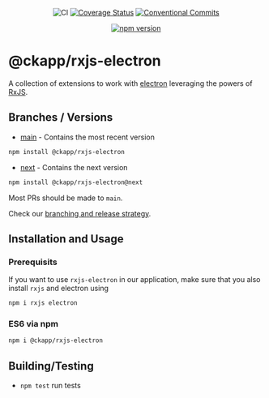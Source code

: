 <div style="text-align: center;">

![CI][ci-main-badge]
[![Coverage Status][cov-badge]][cov-url]
[![Conventional Commits][conventional-commits-badge]][conventional-commits-url]

</div>
<div style="text-align: center;">

[![npm version][npm-latest-badge]][npm-latest-url]

<!-- [![npm version][npm-next-badge]][npm-next-url] -->

</div>

# @ckapp/rxjs-electron

A collection of extensions to work with [electron][dep-electron-doc] leveraging the powers of [RxJS][dep-rxjs-doc].

## Branches / Versions

- [main][repo-branch-main] - Contains the most recent version

```sh
npm install @ckapp/rxjs-electron
```

- [next][repo-branch-next] - Contains the next version

```sh
npm install @ckapp/rxjs-electron@next
```

Most PRs should be made to `main`.

Check our [branching and release strategy][gh-ckapps-docs-branching-url].

## Installation and Usage

### Prerequisits

If you want to use `rxjs-electron` in our application, make sure that you also install `rxjs` and electron using

```sh
npm i rxjs electron
```

### ES6 via npm

```sh
npm i @ckapp/rxjs-electron
```

## Building/Testing

- `npm test` run tests

[ci-main-badge]: https://github.com/ckapps/rxjs-electron/workflows/CI/badge.svg
[conventional-commits-badge]: https://img.shields.io/badge/Conventional%20Commits-1.0.0-yellow.svg
[conventional-commits-url]: https://conventionalcommits.org/
[cov-badge]: https://coveralls.io/repos/github/ckapps/rxjs-electron/badge.svg?branch=main
[cov-url]: https://coveralls.io/github/ckapps/rxjs-electron?branch=main
[dep-rxjs-doc]: https://rxjs.dev/
[dep-electron-doc]: https://www.electronjs.org/
[gh-ckapps-docs-branching-url]: https://github.com/ckapps/.github/blob/main/docs/branching.md
[npm-latest-badge]: https://img.shields.io/npm/v/@ckapp/rxjs-electron/latest.svg
[npm-latest-url]: https://www.npmjs.com/@ckapp/rxjs-electron
[repo-branch-main]: https://github.com/ckapps/rxjs-electron/commits/main
[repo-branch-next]: https://github.com/ckapps/rxjs-electron/tree/next
